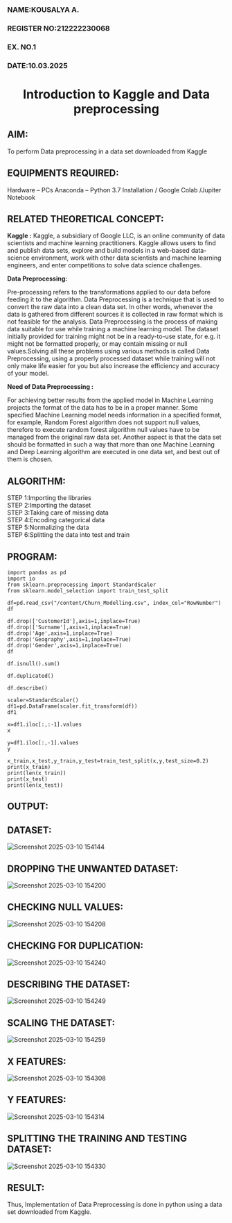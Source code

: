 <H3>NAME:KOUSALYA A.</H3>
<H3>REGISTER NO:212222230068</H3>
<H3>EX. NO.1</H3>
<H3>DATE:10.03.2025</H3>
<H1 ALIGN =CENTER> Introduction to Kaggle and Data preprocessing</H1>

## AIM:

To perform Data preprocessing in a data set downloaded from Kaggle

## EQUIPMENTS REQUIRED:
Hardware – PCs
Anaconda – Python 3.7 Installation / Google Colab /Jupiter Notebook

## RELATED THEORETICAL CONCEPT:

**Kaggle :**
Kaggle, a subsidiary of Google LLC, is an online community of data scientists and machine learning practitioners. Kaggle allows users to find and publish data sets, explore and build models in a web-based data-science environment, work with other data scientists and machine learning engineers, and enter competitions to solve data science challenges.

**Data Preprocessing:**

Pre-processing refers to the transformations applied to our data before feeding it to the algorithm. Data Preprocessing is a technique that is used to convert the raw data into a clean data set. In other words, whenever the data is gathered from different sources it is collected in raw format which is not feasible for the analysis.
Data Preprocessing is the process of making data suitable for use while training a machine learning model. The dataset initially provided for training might not be in a ready-to-use state, for e.g. it might not be formatted properly, or may contain missing or null values.Solving all these problems using various methods is called Data Preprocessing, using a properly processed dataset while training will not only make life easier for you but also increase the efficiency and accuracy of your model.

**Need of Data Preprocessing :**

For achieving better results from the applied model in Machine Learning projects the format of the data has to be in a proper manner. Some specified Machine Learning model needs information in a specified format, for example, Random Forest algorithm does not support null values, therefore to execute random forest algorithm null values have to be managed from the original raw data set.
Another aspect is that the data set should be formatted in such a way that more than one Machine Learning and Deep Learning algorithm are executed in one data set, and best out of them is chosen.


## ALGORITHM:
STEP 1:Importing the libraries<BR>
STEP 2:Importing the dataset<BR>
STEP 3:Taking care of missing data<BR>
STEP 4:Encoding categorical data<BR>
STEP 5:Normalizing the data<BR>
STEP 6:Splitting the data into test and train<BR>

##  PROGRAM:
```
import pandas as pd
import io
from sklearn.preprocessing import StandardScaler
from sklearn.model_selection import train_test_split
```

```
df=pd.read_csv("/content/Churn_Modelling.csv", index_col="RowNumber")
df
```

```
df.drop(['CustomerId'],axis=1,inplace=True)
df.drop(['Surname'],axis=1,inplace=True)
df.drop('Age',axis=1,inplace=True)
df.drop('Geography',axis=1,inplace=True)
df.drop('Gender',axis=1,inplace=True)
df
```

```
df.isnull().sum()
```

```
df.duplicated()
```

```
df.describe()
```

```
scaler=StandardScaler()
df1=pd.DataFrame(scaler.fit_transform(df))
df1
```

```
x=df1.iloc[:,:-1].values
x
```

```
y=df1.iloc[:,-1].values
y
```

```
x_train,x_test,y_train,y_test=train_test_split(x,y,test_size=0.2)
print(x_train)
print(len(x_train))
print(x_test)
print(len(x_test))
```

## OUTPUT:
## DATASET:
![Screenshot 2025-03-10 154144](https://github.com/user-attachments/assets/a35e4788-9992-4790-b149-8ff8eba05b67)

## DROPPING THE UNWANTED DATASET:
![Screenshot 2025-03-10 154200](https://github.com/user-attachments/assets/7529e14c-021c-44e0-b686-e2db15804ead)

## CHECKING NULL VALUES:
![Screenshot 2025-03-10 154208](https://github.com/user-attachments/assets/51983d5f-602f-491d-a82c-793a68658267)

## CHECKING FOR DUPLICATION:
![Screenshot 2025-03-10 154240](https://github.com/user-attachments/assets/888daf01-95f4-4c83-ad80-7465cc4cfe7b)

## DESCRIBING THE DATASET:
![Screenshot 2025-03-10 154249](https://github.com/user-attachments/assets/1a633ece-a020-487c-9187-f1ed5607ddba)


## SCALING THE DATASET:
![Screenshot 2025-03-10 154259](https://github.com/user-attachments/assets/e6025ef5-f15f-468c-b124-535417f6ca23)

## X FEATURES:
![Screenshot 2025-03-10 154308](https://github.com/user-attachments/assets/6a279396-d46c-4299-9dcd-02c2a1d638d1)

## Y FEATURES:
![Screenshot 2025-03-10 154314](https://github.com/user-attachments/assets/49cf7fe8-f7e8-4253-829b-23ca374dd9a1)

## SPLITTING THE TRAINING AND TESTING DATASET:
![Screenshot 2025-03-10 154330](https://github.com/user-attachments/assets/e04487b2-f0d5-4ed8-9cf5-13f08887687d)


## RESULT:
Thus, Implementation of Data Preprocessing is done in python  using a data set downloaded from Kaggle.
